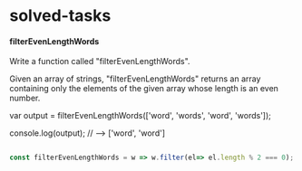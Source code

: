 # solved-tasks

#### filterEvenLengthWords
     
 Write a function called "filterEvenLengthWords".
 
 Given an array of strings, "filterEvenLengthWords" returns an array containing only the elements of the given array whose length is an even number.
 
 var output = filterEvenLengthWords(['word', 'words', 'word', 'words']);
 
 console.log(output); // --> ['word', 'word']

  
   
   
```javascript

const filterEvenLengthWords = w => w.filter(el=> el.length % 2 === 0);







```
